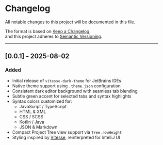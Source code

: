 # Changelog

All notable changes to this project will be documented in this file.

The format is based on [Keep a Changelog](https://keepachangelog.com/en/1.0.0/),  
and this project adheres to [Semantic Versioning](https://semver.org/spec/v2.0.0.html).

---

## [0.0.1] - 2025-08-02

### Added

- Initial release of `vitesse-dark-theme` for JetBrains IDEs
- Native theme support using `.theme.json` configuration
- Consistent dark editor background with seamless tab blending
- Subtle green accent for selected tabs and syntax highlights
- Syntax colors customized for:
    - JavaScript / TypeScript
    - HTML & XML
    - CSS / SCSS
    - Kotlin / Java
    - JSON & Markdown
- Compact Project Tree view support via `Tree.rowHeight`
- Styling inspired by [Vitesse](https://github.com/antfu/vitesse), reinterpreted for IntelliJ UI
